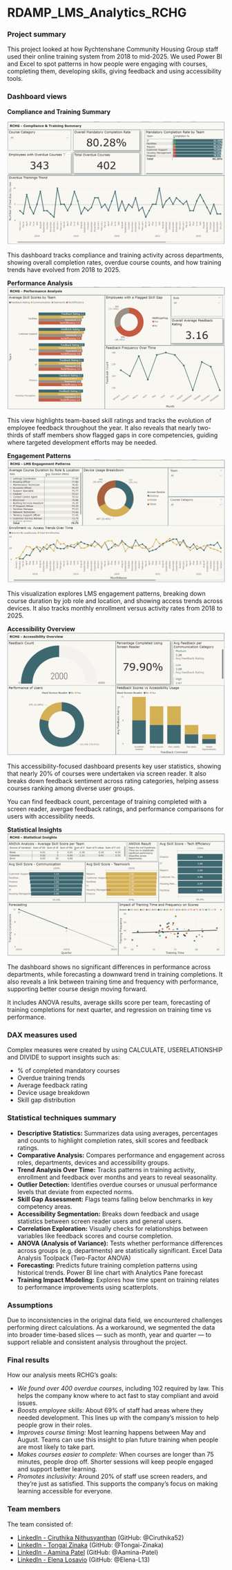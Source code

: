 # RDAMP_LMS_Analytics_RCHG
### Project summary

This project looked at how Rychtenshane Community Housing Group staff used their online training system from 2018 to mid-2025. We used Power BI and Excel to spot patterns in how people were engaging with courses, completing them, developing skills, giving feedback and using accessibility tools.

### Dashboard views

**Compliance and Training Summary**

![Compliance Summary](Dashboard/Screenshots/Compliance%20&%20Training%20Summary.png)

This dashboard tracks compliance and training activity across departments, showing overall completion rates, overdue course counts, and how training trends have evolved from 2018 to 2025.

**Performance Analysis**
![Performance Analysis](Dashboard/Screenshots/Performance%20Analysis.png)

This view highlights team-based skill ratings and tracks the evolution of employee feedback throughout the year. It also reveals that nearly two-thirds of staff members show flagged gaps in core competencies, guiding where targeted development efforts may be needed.

**Engagement Patterns**
![Engagement Trends](Dashboard/Screenshots/Engagement%20Patterns.png)

This visualization explores LMS engagement patterns, breaking down course duration by job role and location, and showing access trends across devices. It also tracks monthly enrollment versus activity rates from 2018 to 2025.

**Accessibility Overview**
![Accessibility Insights](Dashboard/Screenshots/Accessibility%20Overview.png)

This accessibility-focused dashboard presents key user statistics, showing that nearly 20% of courses were undertaken via screen reader. It also breaks down feedback sentiment across rating categories, helping assess courses ranking among diverse user groups.

You can find feedback count, percentage of training completed with a screen reader, avergae feedback ratings, and performance comparisons for users with accessibility needs.

**Statistical Insights**
![Advanced Analysis](Dashboard/Screenshots/Statistical%20Insights.png)

The dashboard shows no significant differences in performance across departments, while forecasting a downward trend in training completions. It also reveals a link between training time and frequency with performance, supporting better course design moving forward.

It includes ANOVA results, average skills score per team, forecasting of training completions for next quarter, and regression on training time vs performance.

### DAX measures used

Complex measures were created by using CALCULATE, USERELATIONSHIP and DIVIDE to support insights such as:

- % of completed mandatory courses
- Overdue training trends
- Average feedback rating
- Device usage breakdown
- Skill gap distribution

### Statistical techniques summary

- **Descriptive Statistics:** Summarizes data using averages, percentages and counts to highlight completion rates, skill scores and feedback ratings.
- **Comparative Analysis:** Compares performance and engagement across roles, departments, devices and accessibility groups.
- **Trend Analysis Over Time:** Tracks patterns in training activity, enrollment and feedback over months and years to reveal seasonality.
- **Outlier Detection:** Identifies overdue courses or unusual performance levels that deviate from expected norms.
- **Skill Gap Assessment:** Flags teams falling below benchmarks in key competency areas.
- **Accessibility Segmentation:** Breaks down feedback and usage statistics between screen reader users and general users.
- **Correlation Exploration:** Visually checks for relationships between variables like feedback scores and course completion.
- **ANOVA (Analysis of Variance):** Tests whether performance differences across groups (e.g. departments) are statistically significant. Excel Data Analysis Toolpack (Two-Factor ANOVA)
- **Forecasting:** Predicts future training completion patterns using historical trends. Power BI line chart with Analytics Pane forecast
- **Training Impact Modeling:** Explores how time spent on training relates to performance improvements using scatterplots.

### Assumptions

Due to inconsistencies in the original data field, we encountered challenges performing direct calculations. As a workaround, we segmented the data into broader time-based slices — such as month, year and quarter — to support reliable and consistent analysis throughout the project.

### Final results

How our analysis meets RCHG’s goals:

- *We found over 400 overdue courses*, including 102 required by law. This helps the company know where to act fast to stay compliant and avoid issues.
- *Boosts employee skills:* About 69% of staff had areas where they needed development. This lines up with the company’s mission to help people grow in their roles.
- *Improves course timing:* Most learning happens between May and August. Teams can use this insight to plan future training when people are most likely to take part.
- *Makes courses easier to complete:* When courses are longer than 75 minutes, people drop off. Shorter sessions will keep people engaged and support better learning.
- *Promotes inclusivity:* Around 20% of staff use screen readers, and they’re just as satisfied. This supports the company’s focus on making learning accessible for everyone.

### Team members

The team consisted of:

- [LinkedIn - Ciruthika Nithusyanthan](https://www.linkedin.com/in/ciruthika-nithusyanthan-0074524a) (GitHub: @Ciruthika52)
- [LinkedIn - Tongai Zinaka](https://www.linkedin.com/in/tongai-zinaka) (GitHub: @Tongai-Zinaka)
- [LinkedIn - Aamina Patel](https://www.linkedin.com/in/aamina-patel) (GitHub: @Aamina-Patel)
- [LinkedIn - Elena Losavio](https://www.linkedin.com/in/elena-losavio) (GitHub: @Elena-L13)
